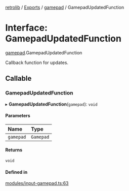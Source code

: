 [retrolib](../README.md) / [Exports](../modules.md) / [gamepad](../modules/gamepad.md) / GamepadUpdatedFunction

# Interface: GamepadUpdatedFunction

[gamepad](../modules/gamepad.md).GamepadUpdatedFunction

Callback function for updates.

## Callable

### GamepadUpdatedFunction

▸ **GamepadUpdatedFunction**(`gamepad`): `void`

#### Parameters

| Name | Type |
| :------ | :------ |
| `gamepad` | `Gamepad` |

#### Returns

`void`

#### Defined in

[modules/input-gamepad.ts:63](https://github.com/philbgarner/retrolib/blob/0d99a16/src/modules/input-gamepad.ts#L63)
